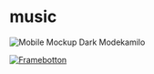 # music

![Mobile Mockup Dark Modekamilo](https://github.com/KAMBLACK66/music/assets/93850511/7209e29a-16b3-4694-8a9b-ffe3a993b3ca)

[![Framebotton](https://github.com/KAMBLACK66/music/assets/93850511/40d06651-4d43-4df1-86b1-f6ce322769da)](https://kamblack66.github.io/music/)

